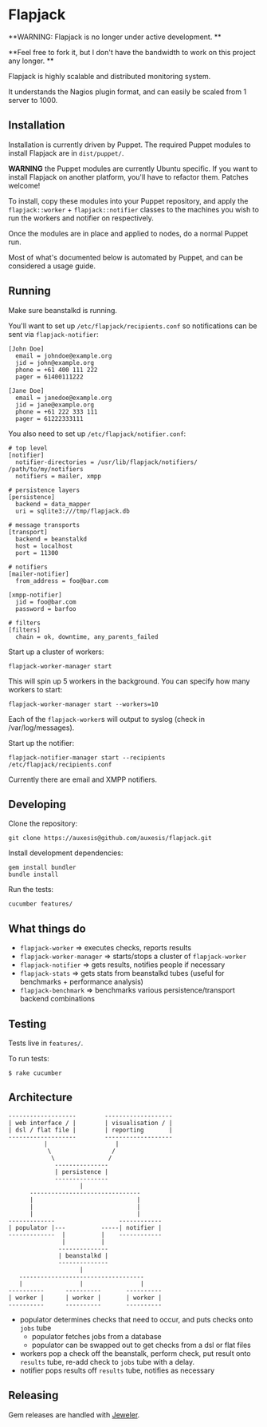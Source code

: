 Flapjack
========

**WARNING: Flapjack is no longer under active development. **

**Feel free to fork it, but I don't have the bandwidth to work on this project any longer. **

Flapjack is highly scalable and distributed monitoring system.

It understands the Nagios plugin format, and can easily be scaled
from 1 server to 1000.


Installation
------------

Installation is currently driven by Puppet. The required Puppet modules to install Flapjack are in `dist/puppet/`.

**WARNING** the Puppet modules are currently Ubuntu specific. If you want to install Flapjack on another platform, you'll have to refactor them. Patches welcome!

To install, copy these modules into your Puppet repository, and apply the `flapjack::worker` + `flapjack::notifier` classes to the machines you wish to run the workers and notifier on respectively.

Once the modules are in place and applied to nodes, do a normal Puppet run.

Most of what's documented below is automated by Puppet, and can be considered a usage guide.

Running
-------

Make sure beanstalkd is running.

You'll want to set up `/etc/flapjack/recipients.conf` so notifications can be sent via
`flapjack-notifier`:

    [John Doe]
      email = johndoe@example.org
      jid = john@example.org
      phone = +61 400 111 222
      pager = 61400111222

    [Jane Doe]
      email = janedoe@example.org
      jid = jane@example.org
      phone = +61 222 333 111
      pager = 61222333111

You also need to set up `/etc/flapjack/notifier.conf`:

    # top level
    [notifier]
      notifier-directories = /usr/lib/flapjack/notifiers/ /path/to/my/notifiers
      notifiers = mailer, xmpp

    # persistence layers
    [persistence]
      backend = data_mapper
      uri = sqlite3:///tmp/flapjack.db

    # message transports
    [transport]
      backend = beanstalkd
      host = localhost
      port = 11300

    # notifiers
    [mailer-notifier]
      from_address = foo@bar.com

    [xmpp-notifier]
      jid = foo@bar.com
      password = barfoo

    # filters
    [filters]
      chain = ok, downtime, any_parents_failed


Start up a cluster of workers:

    flapjack-worker-manager start

This will spin up 5 workers in the background. You can specify how many workers
to start:

    flapjack-worker-manager start --workers=10

Each of the `flapjack-worker`s will output to syslog (check in /var/log/messages).

Start up the notifier:

    flapjack-notifier-manager start --recipients /etc/flapjack/recipients.conf

Currently there are email and XMPP notifiers.

Developing
----------

Clone the repository:

    git clone https://auxesis@github.com/auxesis/flapjack.git

Install development dependencies:

    gem install bundler
    bundle install

Run the tests:

    cucumber features/


What things do
--------------

  * `flapjack-worker` => executes checks, reports results
  * `flapjack-worker-manager` => starts/stops a cluster of `flapjack-worker`
  * `flapjack-notifier` => gets results, notifies people if necessary
  * `flapjack-stats` => gets stats from beanstalkd tubes (useful for benchmarks + performance analysis)
  * `flapjack-benchmark` => benchmarks various persistence/transport backend combinations


Testing
-------

Tests live in `features/`.

To run tests:

    $ rake cucumber


Architecture
------------

    -------------------        -------------------
    | web interface / |        | visualisation / |
    | dsl / flat file |        | reporting       |
    -------------------        -------------------
              |                   |
               \                 /
                \               /
                 ---------------
                 | persistence |
                 ---------------
                        |
          -------------------------------
          |                             |
          |                             |
          |                             |
    -------------                  ------------
    | populator |---          -----| notifier |
    -------------  |          |    ------------
                   |          |
                  --------------
                  | beanstalkd |
                  --------------
                        |
       -----------------------------------
       |                |                |
    ----------      ----------       ----------
    | worker |      | worker |       | worker |
    ----------      ----------       ----------


- populator determines checks that need to occur, and puts checks onto `jobs` tube
  - populator fetches jobs from a database
  - populator can be swapped out to get checks from a dsl or flat files
- workers pop a check off the beanstalk, perform check, put result onto `results` tube,
  re-add check to `jobs` tube with a delay.
- notifier pops results off `results` tube, notifies as necessary

Releasing
---------

Gem releases are handled with [Jeweler](https://github.com/technicalpickles/jeweler).

